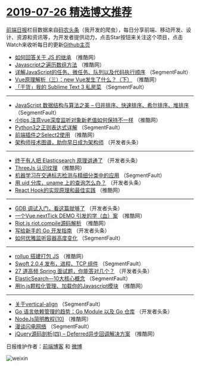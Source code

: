 # [2019-07-26 精选博文推荐](http://hao.caibaojian.com/date/2019/07/26)

[前端日报](http://caibaojian.com/c/news)栏目数据来自[码农头条](http://hao.caibaojian.com/)（我开发的爬虫），每日分享前端、移动开发、设计、资源和资讯等，为开发者提供动力，点击Star按钮来关注这个项目，点击Watch来收听每日的更新[Github主页](https://github.com/kujian/frontendDaily)
* [如何回答关于 JS 的继承](http://hao.caibaojian.com/119534.html) （推酷网）
* [Javascript之遍历数组方法](http://hao.caibaojian.com/119530.html) （推酷网）
* [详解JavaScript的任务、微任务、队列以及代码执行顺序](http://hao.caibaojian.com/119488.html) （SegmentFault）
* [Vue原理解析（三）：new Vue发生了什么？（下）](http://hao.caibaojian.com/119541.html) （推酷网）
* [「干货」我的 Sublime Text 3 私房菜](http://hao.caibaojian.com/119489.html) （SegmentFault）

***
* [JavaScript 数据结构与算法之美 &#8211; 归并排序、快速排序、希尔排序、堆排序](http://hao.caibaojian.com/119481.html) （SegmentFault）
* [小tips,注意vue深度监听对象新老值如何保持不一样](http://hao.caibaojian.com/119510.html) （推酷网）
* [Python3之正则表达式详解](http://hao.caibaojian.com/119482.html) （SegmentFault）
* [前端插件之Select2使用](http://hao.caibaojian.com/119512.html) （推酷网）
* [架构师技术图谱，助你早日成为架构师](http://hao.caibaojian.com/119495.html) （开发者头条）

***
* [终于有人把 Elasticsearch 原理讲通了](http://hao.caibaojian.com/119498.html) （开发者头条）
* [ThreeJs 认识纹理](http://hao.caibaojian.com/119515.html) （推酷网）
* [机器学习在交通标志检测与精细分类中的应用](http://hao.caibaojian.com/119487.html) （SegmentFault）
* [用 uid 分库，uname 上的查询怎么办？](http://hao.caibaojian.com/119499.html) （开发者头条）
* [React Hook的实现原理和最佳实践](http://hao.caibaojian.com/119517.html) （推酷网）

***
* [GDB 调试入门，看这篇就够了](http://hao.caibaojian.com/119501.html) （开发者头条）
* [一个Vue.nextTick DEMO 引发的学（血）案](http://hao.caibaojian.com/119520.html) （推酷网）
* [Riot.js riot.compile源码解析](http://hao.caibaojian.com/119543.html) （推酷网）
* [写给新手的 Go 开发指南](http://hao.caibaojian.com/119502.html) （开发者头条）
* [如何优雅监听容器高度变化](http://hao.caibaojian.com/119479.html) （SegmentFault）

***
* [rollup 搭建打包 JS](http://hao.caibaojian.com/119524.html) （推酷网）
* [Swoft 2.0.4 发布，进程、TCP 组件](http://hao.caibaojian.com/119490.html) （SegmentFault）
* [27 道高频 Spring 面试题，你能答对几个？](http://hao.caibaojian.com/119503.html) （开发者头条）
* [ElasticSearch—10大核心概念](http://hao.caibaojian.com/119480.html) （SegmentFault）
* [用In.js颗粒化管理、加载你的Javascript模块](http://hao.caibaojian.com/119525.html) （推酷网）

***
* [关于vertical-align](http://hao.caibaojian.com/119491.html) （SegmentFault）
* [Go 语言依赖管理的趋势：Go Module 以及 Go 仓库](http://hao.caibaojian.com/119504.html) （开发者头条）
* [NodeJs简明教程(10)](http://hao.caibaojian.com/119526.html) （推酷网）
* [漫谈闪电网络](http://hao.caibaojian.com/119492.html) （SegmentFault）
* [jQuery源码剖析(四) &#8211; Deferred异步回调解决方案](http://hao.caibaojian.com/119529.html) （推酷网）

日报维护作者：[前端博客](http://caibaojian.com/) 和 [微博](http://caibaojian.com/go/weibo)

![weixin](https://user-images.githubusercontent.com/3055447/38468989-651132ac-3b80-11e8-8e6b-15122322a9d7.png)